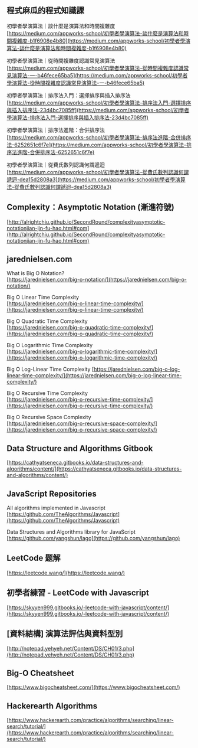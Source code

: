 ## 程式麻瓜的程式知識課

初學者學演算法｜談什麼是演算法和時間複雜度  
[https://medium.com/appworks-school/初學者學演算法-談什麼是演算法和時間複雜度-b1f6908e4b80](https://medium.com/appworks-school/初學者學演算法-談什麼是演算法和時間複雜度-b1f6908e4b80)

初學者學演算法｜從時間複雜度認識常見演算法  
[https://medium.com/appworks-school/初學者學演算法-從時間複雜度認識常見演算法-一-b46fece65ba5](https://medium.com/appworks-school/初學者學演算法-從時間複雜度認識常見演算法-一-b46fece65ba5)

初學者學演算法｜排序法入門：選擇排序與插入排序法  
[https://medium.com/appworks-school/初學者學演算法-排序法入門-選擇排序與插入排序法-23d4bc7085ff](https://medium.com/appworks-school/初學者學演算法-排序法入門-選擇排序與插入排序法-23d4bc7085ff)

初學者學演算法｜排序法進階：合併排序法  
[https://medium.com/appworks-school/初學者學演算法-排序法進階-合併排序法-6252651c6f7e](https://medium.com/appworks-school/初學者學演算法-排序法進階-合併排序法-6252651c6f7e)

初學者學演算法｜從費氏數列認識何謂遞迴  
[https://medium.com/appworks-school/初學者學演算法-從費氏數列認識何謂遞迴-dea15d2808a3](https://medium.com/appworks-school/初學者學演算法-從費氏數列認識何謂遞迴-dea15d2808a3)

## Complexity：Asymptotic Notation (漸進符號)
[http://alrightchiu.github.io/SecondRound/complexityasymptotic-notationjian-jin-fu-hao.html#com](http://alrightchiu.github.io/SecondRound/complexityasymptotic-notationjian-jin-fu-hao.html#com)

## jarednielsen.com

What is Big O Notation?  
[https://jarednielsen.com/big-o-notation/](https://jarednielsen.com/big-o-notation/)

Big O Linear Time Complexity  
[https://jarednielsen.com/big-o-linear-time-complexity/](https://jarednielsen.com/big-o-linear-time-complexity/)

Big O Quadratic Time Complexity  
[https://jarednielsen.com/big-o-quadratic-time-complexity/](https://jarednielsen.com/big-o-quadratic-time-complexity/)

Big O Logarithmic Time Complexity  
[https://jarednielsen.com/big-o-logarithmic-time-complexity/](https://jarednielsen.com/big-o-logarithmic-time-complexity/)

Big O Log-Linear Time Complexity
[https://jarednielsen.com/big-o-log-linear-time-complexity/](https://jarednielsen.com/big-o-log-linear-time-complexity/)

Big O Recursive Time Complexity  
[https://jarednielsen.com/big-o-recursive-time-complexity/](https://jarednielsen.com/big-o-recursive-time-complexity/)

Big O Recursive Space Complexity  
[https://jarednielsen.com/big-o-recursive-space-complexity/](https://jarednielsen.com/big-o-recursive-space-complexity/)

## Data Structure and Algorithms Gitbook
[https://cathyatseneca.gitbooks.io/data-structures-and-algorithms/content/](https://cathyatseneca.gitbooks.io/data-structures-and-algorithms/content/)

## JavaScript Repositories
All algorithms implemented in Javascript  
[https://github.com/TheAlgorithms/Javascript](https://github.com/TheAlgorithms/Javascript)

Data Structures and Algorithms library for JavaScript  
[https://github.com/yangshun/lago](https://github.com/yangshun/lago)

## LeetCode 题解
[https://leetcode.wang/](https://leetcode.wang/)

## 初學者練習 - LeetCode with Javascript
[https://skyyen999.gitbooks.io/-leetcode-with-javascript/content/](https://skyyen999.gitbooks.io/-leetcode-with-javascript/content/)

## [資料結構] 演算法評估與資料型別
[http://notepad.yehyeh.net/Content/DS/CH01/3.php](http://notepad.yehyeh.net/Content/DS/CH01/3.php)

## Big-O Cheatsheet
[https://www.bigocheatsheet.com/](https://www.bigocheatsheet.com/)

## Hackerearth Algorithms
[https://www.hackerearth.com/practice/algorithms/searching/linear-search/tutorial/](https://www.hackerearth.com/practice/algorithms/searching/linear-search/tutorial/)

